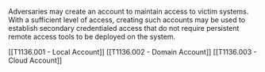 Adversaries may create an account to maintain access to victim systems. With a sufficient level of access, creating such accounts may be used to establish secondary credentialed access that do not require persistent remote access tools to be deployed on the system.

[[T1136.001 - Local Account]]
[[T1136.002 - Domain Account]]
[[T1136.003 - Cloud Account]]